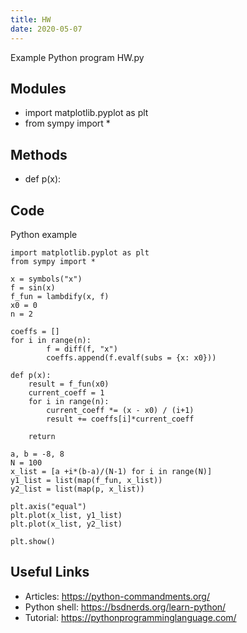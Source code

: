 ```yaml
---
title: HW
date: 2020-05-07
---
```

Example Python program HW.py

## Modules

* import matplotlib.pyplot as plt
* from sympy import *

## Methods

* def p(x):

## Code

Python example

    import matplotlib.pyplot as plt
    from sympy import *
    
    x = symbols("x")
    f = sin(x)
    f_fun = lambdify(x, f)
    x0 = 0
    n = 2
    
    coeffs = []
    for i in range(n):
            f = diff(f, "x")
            coeffs.append(f.evalf(subs = {x: x0}))
            
    def p(x):
        result = f_fun(x0)
        current_coeff = 1
        for i in range(n):
            current_coeff *= (x - x0) / (i+1)
            result += coeffs[i]*current_coeff
            
        return
        
    a, b = -8, 8
    N = 100
    x_list = [a +i*(b-a)/(N-1) for i in range(N)]
    y1_list = list(map(f_fun, x_list))
    y2_list = list(map(p, x_list))
    
    plt.axis("equal")
    plt.plot(x_list, y1_list)
    plt.plot(x_list, y2_list)
    
    plt.show()
    

## Useful Links

- Articles: https://python-commandments.org/
- Python shell: https://bsdnerds.org/learn-python/
- Tutorial: https://pythonprogramminglanguage.com/
